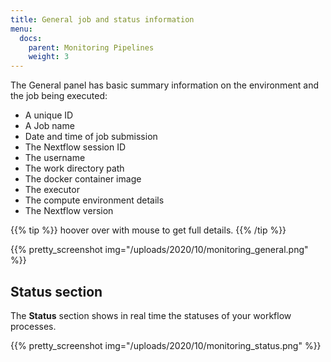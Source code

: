 ```yaml
---
title: General job and status information
menu:
  docs:
    parent: Monitoring Pipelines
    weight: 3
---
```

The General panel has basic summary information on the environment and the job being executed:

  - A unique ID
  - A Job name
  - Date and time of job submission
  - The Nextflow session ID
  - The username
  - The work directory path
  - The docker container image
  - The executor
  - The compute environment details
  - The Nextflow version

{{% tip %}}
hoover over with mouse to get full details.
{{% /tip %}}

{{% pretty_screenshot img="/uploads/2020/10/monitoring_general.png" %}}

## Status section

The **Status** section shows in real time the statuses of your workflow processes.

{{% pretty_screenshot img="/uploads/2020/10/monitoring_status.png" %}}
